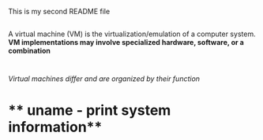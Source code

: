 This is my second README file
##
A virtual machine (VM) is the virtualization/emulation of a computer system. 
**VM implementations may involve specialized hardware, software, or a combination**
#
_Virtual machines differ and are organized by their function_
# ** uname - print system information**
